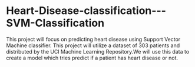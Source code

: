 # Heart-Disease-classification---SVM-Classification
This project will focus on predicting heart disease using Support Vector Machine classifier. This project will utilize a dataset of 303 patients and distributed by the UCI Machine Learning Repository.We will use this data to create a model which tries predict if a patient has heart disease or not. 
